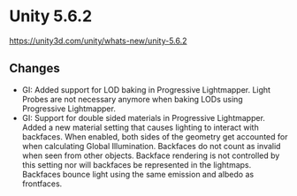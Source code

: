 # Unity 5.6.2

https://unity3d.com/unity/whats-new/unity-5.6.2

## Changes



*   GI: Added support for LOD baking in Progressive Lightmapper. Light Probes are not necessary anymore when baking LODs using Progressive Lightmapper.
*   GI: Support for double sided materials in Progressive Lightmapper. Added a new material setting that causes lighting to interact with backfaces. When enabled, both sides of the geometry get accounted for when calculating Global Illumination. Backfaces do not count as invalid when seen from other objects. Backface rendering is not controlled by this setting nor will backfaces be represented in the lightmaps. Backfaces bounce light using the same emission and albedo as frontfaces.